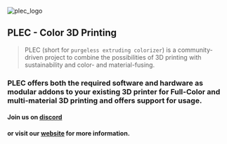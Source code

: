 
![plec_logo](https://github.com/plec3d/plec3d/assets/142444700/f9ca0ef9-4d03-4c66-a839-3f5de30584c7)


## PLEC - Color 3D Printing

> PLEC (short for `purgeless extruding colorizer`) is a community-driven project to combine the possibilities of 3D printing with sustainability and color- and material-fusing.

### PLEC offers both the required software and hardware as modular addons to your existing 3D printer for Full-Color and multi-material 3D printing and offers support for usage.

#### Join us on [discord](https://discord.gg/famjEqGq) 
#### or visit our [website](https://plec.community) for more information.
